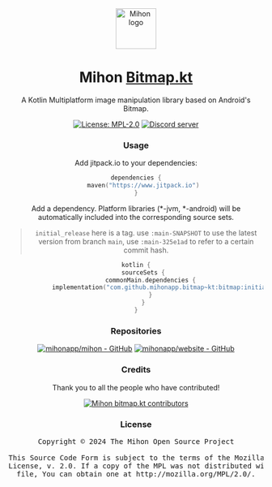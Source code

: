 <div align="center">

<a href="https://mihon.app">
    <img src="./.github/assets/logo.png" alt="Mihon logo" title="Mihon logo" width="80"/>
</a>

# Mihon [Bitmap.kt](#)

A Kotlin Multiplatform image manipulation library based on Android's Bitmap.

[![License: MPL-2.0](https://img.shields.io/github/license/mihonapp/bitmap.kt?labelColor=27303D&color=0877d2)](/LICENSE)
[![Discord server](https://img.shields.io/discord/1195734228319617024.svg?label=&labelColor=6A7EC2&color=7389D8&logo=discord&logoColor=FFFFFF)](https://discord.gg/mihon)

### Usage
Add jitpack.io to your dependencies:
```build.gradle.kts
dependencies {
    maven("https://www.jitpack.io")
}
```

Add a dependency. Platform libraries (*-jvm, *-android) will be automatically included into the corresponding source sets.
> `initial_release` here is a tag. use `:main-SNAPSHOT` to use the latest version from branch `main`, use `:main-325e1ad` to refer to a certain commit hash.
```build.gradle.kts
kotlin {
    sourceSets {
        commonMain.dependencies {
            implementation("com.github.mihonapp.bitmap~kt:bitmap:initial_release")
        }
    }
}
```

### Repositories

[![mihonapp/mihon - GitHub](https://github-readme-stats.vercel.app/api/pin/?username=mihonapp&repo=mihon&bg_color=161B22&text_color=c9d1d9&title_color=0877d2&icon_color=0877d2&border_radius=8&hide_border=true)](https://github.com/mihonapp/mihon/)
[![mihonapp/website - GitHub](https://github-readme-stats.vercel.app/api/pin/?username=mihonapp&repo=website&bg_color=161B22&text_color=c9d1d9&title_color=0877d2&icon_color=0877d2&border_radius=8&hide_border=true)](https://github.com/mihonapp/website/)

### Credits

Thank you to all the people who have contributed!

<a href="https://github.com/mihonapp/bitmap.kt/graphs/contributors">
    <img src="https://contrib.rocks/image?repo=mihonapp/bitmap.kt" alt="Mihon bitmap.kt contributors" title="Mihon bitmap.kt contributors"/>
</a>

### License

<pre>
Copyright © 2024 The Mihon Open Source Project

This Source Code Form is subject to the terms of the Mozilla Public
License, v. 2.0. If a copy of the MPL was not distributed with this
file, You can obtain one at http://mozilla.org/MPL/2.0/.
</pre>

</div>
